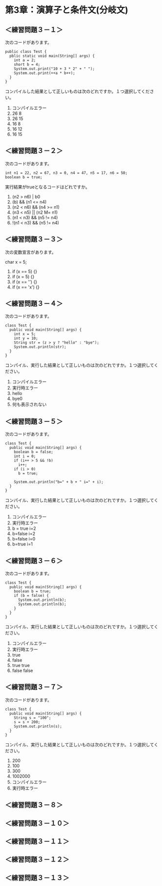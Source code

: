 # 第3章：演算子と条件文(分岐文)
## ＜練習問題３－１＞
次のコードがあります。
```
public class Test {
  pblic static void main(String[] args) {
    int a = 2;
    short b = 4;
    System.out.print("10 + 3 * 2" + " ");
    System.out.print(++a * b++);
  }
}
```
コンパイルした結果として正しいものは次のどれですか。１つ選択してください。

1. コンパイルエラー
2. 26 8
2. 26 15
2. 16 8
2. 16 12
2. 16 15

## ＜練習問題３－２＞
次のコードがあります。
```
int n1 = 22, n2 = 67, n3 = 0, n4 = 47, n5 = 17, n6 = 50;
boolean b = true;
```
実行結果がtrueとなるコードはどれですか。

1. (n2 > n6) | b0
2. (b) && (n1 <= n4)
3. (n2 < n6) && (n4 >= n1)
4. (n3 < n5) || (n2 M= n1)
5. (n1 < n3) && (n5 != n4)
6. !(n1 < n3)  && (n5 != n4)

## ＜練習問題３－３＞
次の変数宣言があります。

char x = 5;

1. if (x == 5) {}
2. if (x = 5) {}
3. if (x == '') {}
4. if (x == 'x') {}

## ＜練習問題３－４＞
次のコードがあります。
```
class Test {
  public void main(String[] args) {
    int x = 5;
    int y = 10;
    String str = (z > y ? "hello" : "bye");
    System.out.println(str);
  }
}
```
コンパイル、実行した結果として正しいものは次のどれですか。１つ選択してください。

1. コンパイルエラー
2. 実行時エラー
3. hello
4. bye0
5. 何も表示されない

## ＜練習問題３－５＞
次のコードがあります。
```
class Test {
  public void main(String[] args) {
    boolean b = false;
    int i = 0;
    if (i++ > 5 && !b)
      i++;
    if (i > 0)
      b = true;

    System.out.println("b=" + b + " i=" + i);
  }
}
```
コンパイル、実行した結果として正しいものは次のどれですか。１つ選択してください。

1. コンパイルエラー
2. 実行時エラー
3. b = true i=2
4. b=false i=2
5. b=false i=0
6. b=true i=1

## ＜練習問題３－６＞
次のコードがあります。
```
class Test {
  public void main(String[] args) {
    boolean b = true;
    if (b = false) {
      System.out.println(b);
      System.out.println(b);
    }
  }
}
```
コンパイル、実行した結果として正しいものは次のどれですか。１つ選択してください。

1. コンパイルエラー
2. 実行時エラー
3. true
4. false
5. true
   true
6. false
   false

## ＜練習問題３－７＞
次のコードがあります。
```
class Test {
  public void main(String[] args) {
    String s = "100";
    s = s + 200;
    System.out.println(s);
  }
}
```
コンパイル、実行した結果として正しいものは次のどれですか。１つ選択してください。

1. 200
2. 100
3. 300
4. 1002000
5. コンパイルエラー
6. 実行時エラー

## ＜練習問題３－８＞

## ＜練習問題３－１０＞

## ＜練習問題３－１１＞

## ＜練習問題３－１２＞

## ＜練習問題３－１３＞
